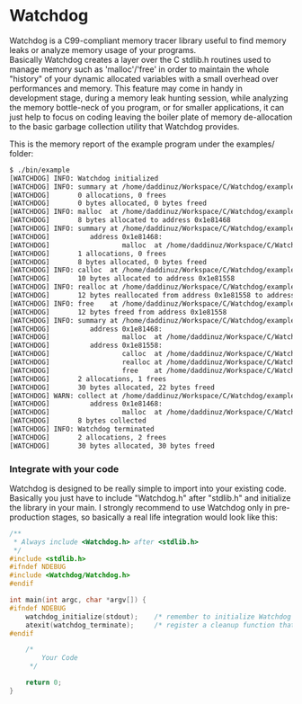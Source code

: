 Watchdog
=========

Watchdog is a C99-compliant memory tracer library useful to find memory leaks or analyze memory usage of your programs.  
Basically Watchdog creates a layer over the C stdlib.h routines used to manage memory such as 'malloc'/'free' in order 
to maintain the whole "history" of your dynamic allocated variables with a small overhead over performances and memory.
This feature may come in handy in development stage, during a memory leak hunting session, while analyzing the memory 
bottle-neck of you program, or for smaller applications, it can just help to focus on coding leaving the boiler plate of 
memory de-allocation to the basic garbage collection utility that Watchdog provides. 

This is the memory report of the example program under the examples/ folder:
  
```bash
$ ./bin/example
[WATCHDOG] INFO: Watchdog initialized
[WATCHDOG] INFO: summary at /home/daddinuz/Workspace/C/Watchdog/examples/example.c:0026
[WATCHDOG]       0 allocations, 0 frees
[WATCHDOG]       0 bytes allocated, 0 bytes freed
[WATCHDOG] INFO: malloc  at /home/daddinuz/Workspace/C/Watchdog/examples/example.c:0029
[WATCHDOG]       8 bytes allocated to address 0x1e81468
[WATCHDOG] INFO: summary at /home/daddinuz/Workspace/C/Watchdog/examples/example.c:0031
[WATCHDOG]          address 0x1e81468:
[WATCHDOG]                  malloc  at /home/daddinuz/Workspace/C/Watchdog/examples/example.c:0029 |  8 bytes currently allocated
[WATCHDOG]       1 allocations, 0 frees
[WATCHDOG]       8 bytes allocated, 0 bytes freed
[WATCHDOG] INFO: calloc  at /home/daddinuz/Workspace/C/Watchdog/examples/example.c:0033
[WATCHDOG]       10 bytes allocated to address 0x1e81558
[WATCHDOG] INFO: realloc at /home/daddinuz/Workspace/C/Watchdog/examples/example.c:0034
[WATCHDOG]       12 bytes reallocated from address 0x1e81558 to address 0x1e81558
[WATCHDOG] INFO: free    at /home/daddinuz/Workspace/C/Watchdog/examples/example.c:0035
[WATCHDOG]       12 bytes freed from address 0x1e81558
[WATCHDOG] INFO: summary at /home/daddinuz/Workspace/C/Watchdog/examples/example.c:0041
[WATCHDOG]          address 0x1e81468:
[WATCHDOG]                  malloc  at /home/daddinuz/Workspace/C/Watchdog/examples/example.c:0029 |  8 bytes currently allocated
[WATCHDOG]          address 0x1e81558:
[WATCHDOG]                  calloc  at /home/daddinuz/Workspace/C/Watchdog/examples/example.c:0033 | 10 bytes were in use
[WATCHDOG]                  realloc at /home/daddinuz/Workspace/C/Watchdog/examples/example.c:0034 | 12 bytes were in use
[WATCHDOG]                  free    at /home/daddinuz/Workspace/C/Watchdog/examples/example.c:0035 |  0 bytes currently allocated
[WATCHDOG]       2 allocations, 1 frees
[WATCHDOG]       30 bytes allocated, 22 bytes freed
[WATCHDOG] WARN: collect at /home/daddinuz/Workspace/C/Watchdog/examples/example.c:0042
[WATCHDOG]          address 0x1e81468:
[WATCHDOG]                  malloc  at /home/daddinuz/Workspace/C/Watchdog/examples/example.c:0029 |  8 bytes currently allocated
[WATCHDOG]       8 bytes collected
[WATCHDOG] INFO: Watchdog terminated
[WATCHDOG]       2 allocations, 2 frees
[WATCHDOG]       30 bytes allocated, 30 bytes freed
```

### Integrate with your code

Watchdog is designed to be really simple to import into your existing code.
Basically you just have to include "Watchdog.h" after "stdlib.h" and initialize the library in your main.
I strongly recommend to use Watchdog only in pre-production stages, so basically a real life integration would look like this:

```C
/**
 * Always include <Watchdog.h> after <stdlib.h>
 */
#include <stdlib.h>
#ifndef NDEBUG
#include <Watchdog/Watchdog.h>
#endif

int main(int argc, char *argv[]) {
#ifndef NDEBUG
    watchdog_initialize(stdout);    /* remember to initialize Watchdog as first thing */ 
    atexit(watchdog_terminate);     /* register a cleanup function that terminates Watchdog on exit */
#endif

    /*
        Your Code
     */

    return 0;
}
```
